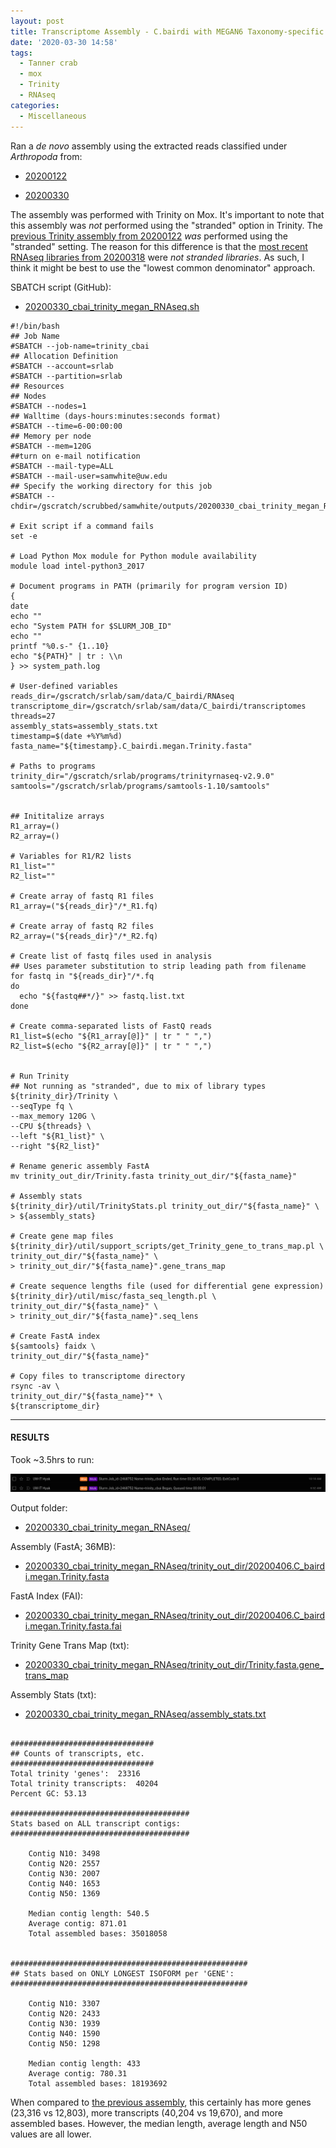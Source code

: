 ```yaml
---
layout: post
title: Transcriptome Assembly - C.bairdi with MEGAN6 Taxonomy-specific Reads with Trinity on Mox
date: '2020-03-30 14:58'
tags:
  - Tanner crab
  - mox
  - Trinity
  - RNAseq
categories:
  - Miscellaneous
---
```

Ran a _de novo_ assembly using the extracted reads classified under _Arthropoda_ from:

- [20200122](https://robertslab.github.io/sams-notebook/2020/01/22/Data-Wrangling-Arthropoda-and-Alveolata-Taxonomic-RNAseq-FastQ-Extractions.html)

- [20200330](https://robertslab.github.io/sams-notebook/2020/03/30/RNAseq-Reads-Extractions-C.bairdi-Taxonomic-Reads-Extractions-with-MEGAN6-on-swoose.html)

The assembly was performed with Trinity on Mox. It's important to note that this assembly was _not_ performed using the "stranded" option in Trinity. The [previous Trinity assembly from 20200122](https://robertslab.github.io/sams-notebook/2020/01/22/Transcriptome-Assembly-C.bairdi-with-MEGAN6-Taxonomy-specific-Reads-with-Trinity-on-Mox.html) _was_ performed using the "stranded" setting. The reason for this difference is that the [most recent RNAseq libraries from 20200318](https://robertslab.github.io/sams-notebook/2020/03/18/Data-Received-C.bairdi-RNAseq-Data-from-Genewiz.html) were _not stranded libraries_. As such, I think it might be best to use the "lowest common denominator" approach.

SBATCH script (GitHub):

- [20200330_cbai_trinity_megan_RNAseq.sh](https://github.com/RobertsLab/sams-notebook/blob/master/sbatch_scripts/20200330_cbai_trinity_megan_RNAseq.sh)

```shell
#!/bin/bash
## Job Name
#SBATCH --job-name=trinity_cbai
## Allocation Definition
#SBATCH --account=srlab
#SBATCH --partition=srlab
## Resources
## Nodes
#SBATCH --nodes=1
## Walltime (days-hours:minutes:seconds format)
#SBATCH --time=6-00:00:00
## Memory per node
#SBATCH --mem=120G
##turn on e-mail notification
#SBATCH --mail-type=ALL
#SBATCH --mail-user=samwhite@uw.edu
## Specify the working directory for this job
#SBATCH --chdir=/gscratch/scrubbed/samwhite/outputs/20200330_cbai_trinity_megan_RNAseq

# Exit script if a command fails
set -e

# Load Python Mox module for Python module availability
module load intel-python3_2017

# Document programs in PATH (primarily for program version ID)
{
date
echo ""
echo "System PATH for $SLURM_JOB_ID"
echo ""
printf "%0.s-" {1..10}
echo "${PATH}" | tr : \\n
} >> system_path.log

# User-defined variables
reads_dir=/gscratch/srlab/sam/data/C_bairdi/RNAseq
transcriptome_dir=/gscratch/srlab/sam/data/C_bairdi/transcriptomes
threads=27
assembly_stats=assembly_stats.txt
timestamp=$(date +%Y%m%d)
fasta_name="${timestamp}.C_bairdi.megan.Trinity.fasta"

# Paths to programs
trinity_dir="/gscratch/srlab/programs/trinityrnaseq-v2.9.0"
samtools="/gscratch/srlab/programs/samtools-1.10/samtools"


## Inititalize arrays
R1_array=()
R2_array=()

# Variables for R1/R2 lists
R1_list=""
R2_list=""

# Create array of fastq R1 files
R1_array=("${reads_dir}"/*_R1.fq)

# Create array of fastq R2 files
R2_array=("${reads_dir}"/*_R2.fq)

# Create list of fastq files used in analysis
## Uses parameter substitution to strip leading path from filename
for fastq in "${reads_dir}"/*.fq
do
  echo "${fastq##*/}" >> fastq.list.txt
done

# Create comma-separated lists of FastQ reads
R1_list=$(echo "${R1_array[@]}" | tr " " ",")
R2_list=$(echo "${R2_array[@]}" | tr " " ",")


# Run Trinity
## Not running as "stranded", due to mix of library types
${trinity_dir}/Trinity \
--seqType fq \
--max_memory 120G \
--CPU ${threads} \
--left "${R1_list}" \
--right "${R2_list}"

# Rename generic assembly FastA
mv trinity_out_dir/Trinity.fasta trinity_out_dir/"${fasta_name}"

# Assembly stats
${trinity_dir}/util/TrinityStats.pl trinity_out_dir/"${fasta_name}" \
> ${assembly_stats}

# Create gene map files
${trinity_dir}/util/support_scripts/get_Trinity_gene_to_trans_map.pl \
trinity_out_dir/"${fasta_name}" \
> trinity_out_dir/"${fasta_name}".gene_trans_map

# Create sequence lengths file (used for differential gene expression)
${trinity_dir}/util/misc/fasta_seq_length.pl \
trinity_out_dir/"${fasta_name}" \
> trinity_out_dir/"${fasta_name}".seq_lens

# Create FastA index
${samtools} faidx \
trinity_out_dir/"${fasta_name}"

# Copy files to transcriptome directory
rsync -av \
trinity_out_dir/"${fasta_name}"* \
${transcriptome_dir}
```

---

#### RESULTS

Took ~3.5hrs to run:

![Trinity Mox runtime](https://github.com/RobertsLab/sams-notebook/blob/master/images/screencaps/20200330_cbai_trinity_megan_RNAseq_runtime.png?raw=true)

Output folder:

- [20200330_cbai_trinity_megan_RNAseq/](https://gannet.fish.washington.edu/Atumefaciens/20200330_cbai_trinity_megan_RNAseq/)

Assembly (FastA; 36MB):

- [20200330_cbai_trinity_megan_RNAseq/trinity_out_dir/20200406.C_bairdi.megan.Trinity.fasta](https://gannet.fish.washington.edu/Atumefaciens/20200330_cbai_trinity_megan_RNAseq/trinity_out_dir/20200406.C_bairdi.megan.Trinity.fasta)

FastA Index (FAI):

- [20200330_cbai_trinity_megan_RNAseq/trinity_out_dir/20200406.C_bairdi.megan.Trinity.fasta.fai](https://gannet.fish.washington.edu/Atumefaciens/20200330_cbai_trinity_megan_RNAseq/trinity_out_dir/20200406.C_bairdi.megan.Trinity.fasta.fai)

Trinity Gene Trans Map (txt):

- [20200330_cbai_trinity_megan_RNAseq/trinity_out_dir/Trinity.fasta.gene_trans_map](https://gannet.fish.washington.edu/Atumefaciens/20200330_cbai_trinity_megan_RNAseq/trinity_out_dir/Trinity.fasta.gene_trans_map)

Assembly Stats (txt):

- [20200330_cbai_trinity_megan_RNAseq/assembly_stats.txt](https://gannet.fish.washington.edu/Atumefaciens/20200330_cbai_trinity_megan_RNAseq/assembly_stats.txt)


```

################################
## Counts of transcripts, etc.
################################
Total trinity 'genes':	23316
Total trinity transcripts:	40204
Percent GC: 53.13

########################################
Stats based on ALL transcript contigs:
########################################

	Contig N10: 3498
	Contig N20: 2557
	Contig N30: 2007
	Contig N40: 1653
	Contig N50: 1369

	Median contig length: 540.5
	Average contig: 871.01
	Total assembled bases: 35018058


#####################################################
## Stats based on ONLY LONGEST ISOFORM per 'GENE':
#####################################################

	Contig N10: 3307
	Contig N20: 2433
	Contig N30: 1939
	Contig N40: 1590
	Contig N50: 1298

	Median contig length: 433
	Average contig: 780.31
	Total assembled bases: 18193692

```

When compared to [the previous assembly](https://robertslab.github.io/sams-notebook/2020/01/22/Transcriptome-Assembly-C.bairdi-with-MEGAN6-Taxonomy-specific-Reads-with-Trinity-on-Mox.html), this certainly has more genes (23,316 vs 12,803), more transcripts (40,204 vs 19,670), and more assembled bases. However, the median length, average length and N50 values are all lower.
